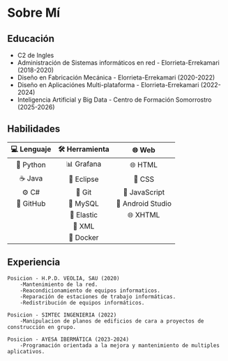 # Sobre Mí

## Educación 
- C2 de Ingles
- Administración de Sistemas informáticos en red - Elorrieta-Errekamari (2018-2020)
- Diseño en Fabricación Mecánica - Elorrieta-Errekamari (2020-2022)
- Diseño en Aplicaciónes Multi-plataforma - Elorrieta-Errekamari (2022-2024)
- Inteligencia Artificial y Big Data - Centro de Formación Somorrostro (2025-2026)

## Habilidades
| 💻 Lenguaje      | 🛠️ Herramienta     | 🌐 Web             |
|:----------------:|:-------------------:|:------------------:|
| 🐍 Python        | 📊 Grafana          | 🌐 HTML           |
| ☕ Java          | 🧠 Eclipse          | 🎨 CSS            |
| ⚙️ C#            | 🧰 Git              | 🧩 JavaScript     |
| 🐙 GitHub        | 🐬 MySQL            | 📱 Android Studio |
|                  | 🧠 Elastic          | 🌐 XHTML           |
|                  | 🧠 XML              |                    |
|                   |🧱 Docker           |                    |

## Experiencia
    Posicion - H.P.D. VEOLIA, SAU (2020)
        -Mantenimiento de la red.
        -Reacondicionamiento de equipos informaticos.
        -Reparación de estaciones de trabajo informáticas.
        -Redistribución de equipos informáticos.

    Posicion - SIMTEC INGENIERIA (2022)
        -Manipulacion de planos de edificios de cara a proyectos de construcción en grupo.

    Posicion - AYESA IBERMÁTICA (2023-2024)
        -Programación orientada a la mejora y mantenimiento de multiples aplicativos.